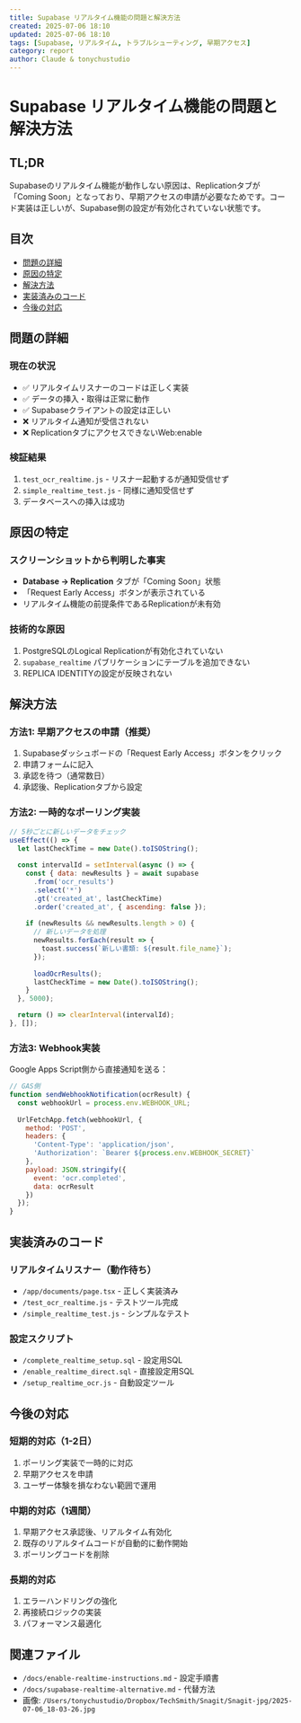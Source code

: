 ```yaml
---
title: Supabase リアルタイム機能の問題と解決方法
created: 2025-07-06 18:10
updated: 2025-07-06 18:10
tags: [Supabase, リアルタイム, トラブルシューティング, 早期アクセス]
category: report
author: Claude & tonychustudio
---
```


# Supabase リアルタイム機能の問題と解決方法

## TL;DR

Supabaseのリアルタイム機能が動作しない原因は、Replicationタブが「Coming Soon」となっており、早期アクセスの申請が必要なためです。コード実装は正しいが、Supabase側の設定が有効化されていない状態です。

## 目次

- [問題の詳細](#問題の詳細)
- [原因の特定](#原因の特定)
- [解決方法](#解決方法)
- [実装済みのコード](#実装済みのコード)
- [今後の対応](#今後の対応)

## 問題の詳細

### 現在の状況
- ✅ リアルタイムリスナーのコードは正しく実装
- ✅ データの挿入・取得は正常に動作
- ✅ Supabaseクライアントの設定は正しい
- ❌ リアルタイム通知が受信されない
- ❌ ReplicationタブにアクセスできないWeb:enable

### 検証結果
1. `test_ocr_realtime.js` - リスナー起動するが通知受信せず
2. `simple_realtime_test.js` - 同様に通知受信せず
3. データベースへの挿入は成功

## 原因の特定

### スクリーンショットから判明した事実
- **Database → Replication** タブが「Coming Soon」状態
- 「Request Early Access」ボタンが表示されている
- リアルタイム機能の前提条件であるReplicationが未有効

### 技術的な原因
1. PostgreSQLのLogical Replicationが有効化されていない
2. `supabase_realtime` パブリケーションにテーブルを追加できない
3. REPLICA IDENTITYの設定が反映されない

## 解決方法

### 方法1: 早期アクセスの申請（推奨）

1. Supabaseダッシュボードの「Request Early Access」ボタンをクリック
2. 申請フォームに記入
3. 承認を待つ（通常数日）
4. 承認後、Replicationタブから設定

### 方法2: 一時的なポーリング実装

```javascript
// 5秒ごとに新しいデータをチェック
useEffect(() => {
  let lastCheckTime = new Date().toISOString();
  
  const intervalId = setInterval(async () => {
    const { data: newResults } = await supabase
      .from('ocr_results')
      .select('*')
      .gt('created_at', lastCheckTime)
      .order('created_at', { ascending: false });
      
    if (newResults && newResults.length > 0) {
      // 新しいデータを処理
      newResults.forEach(result => {
        toast.success(`新しい書類: ${result.file_name}`);
      });
      
      loadOcrResults();
      lastCheckTime = new Date().toISOString();
    }
  }, 5000);

  return () => clearInterval(intervalId);
}, []);
```

### 方法3: Webhook実装

Google Apps Script側から直接通知を送る：

```javascript
// GAS側
function sendWebhookNotification(ocrResult) {
  const webhookUrl = process.env.WEBHOOK_URL;
  
  UrlFetchApp.fetch(webhookUrl, {
    method: 'POST',
    headers: {
      'Content-Type': 'application/json',
      'Authorization': `Bearer ${process.env.WEBHOOK_SECRET}`
    },
    payload: JSON.stringify({
      event: 'ocr.completed',
      data: ocrResult
    })
  });
}
```

## 実装済みのコード

### リアルタイムリスナー（動作待ち）
- `/app/documents/page.tsx` - 正しく実装済み
- `/test_ocr_realtime.js` - テストツール完成
- `/simple_realtime_test.js` - シンプルなテスト

### 設定スクリプト
- `/complete_realtime_setup.sql` - 設定用SQL
- `/enable_realtime_direct.sql` - 直接設定用SQL
- `/setup_realtime_ocr.js` - 自動設定ツール

## 今後の対応

### 短期的対応（1-2日）
1. ポーリング実装で一時的に対応
2. 早期アクセスを申請
3. ユーザー体験を損なわない範囲で運用

### 中期的対応（1週間）
1. 早期アクセス承認後、リアルタイム有効化
2. 既存のリアルタイムコードが自動的に動作開始
3. ポーリングコードを削除

### 長期的対応
1. エラーハンドリングの強化
2. 再接続ロジックの実装
3. パフォーマンス最適化

## 関連ファイル
- `/docs/enable-realtime-instructions.md` - 設定手順書
- `/docs/supabase-realtime-alternative.md` - 代替方法
- 画像: `/Users/tonychustudio/Dropbox/TechSmith/Snagit/Snagit-jpg/2025-07-06_18-03-26.jpg`